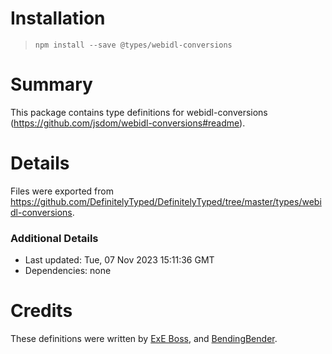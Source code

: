 # Installation

> `npm install --save @types/webidl-conversions`

# Summary

This package contains type definitions for
webidl-conversions (https://github.com/jsdom/webidl-conversions#readme).

# Details

Files were exported
from https://github.com/DefinitelyTyped/DefinitelyTyped/tree/master/types/webidl-conversions.

### Additional Details

* Last updated: Tue, 07 Nov 2023 15:11:36 GMT
* Dependencies: none

# Credits

These definitions were written by [ExE Boss](https://github.com/ExE-Boss),
and [BendingBender](https://github.com/BendingBender).
